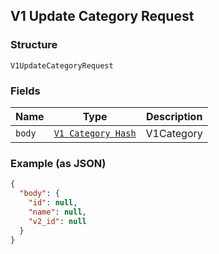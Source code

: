 ## V1 Update Category Request

### Structure

`V1UpdateCategoryRequest`

### Fields

| Name | Type | Description |
|  --- | --- | --- |
| `body` | [`V1 Category Hash`](/doc/models/v1-category.md) | V1Category |

### Example (as JSON)

```json
{
  "body": {
    "id": null,
    "name": null,
    "v2_id": null
  }
}
```

